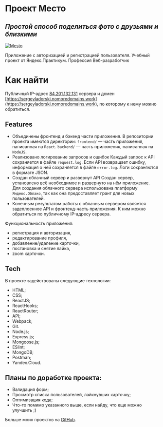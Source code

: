 # Проект Место

## _Простой способ поделиться фото с друзьями и близкими_

[![Mesto](https://github.com/sergeyladorski/react-mesto-auth/blob/main/public/logo512.png)](https://sergeyladorski.github.io/react-mesto-auth/)

Приложение с авторизацией и регистрацией пользователя.
Учебный проект от Яндекс.Практикум.
Профессия Веб-разработчик

# Как найти
Публичный IP-адрес [84.201.132.131](84.201.132.131) сервера и домен [https://sergeyladorski.nomoredomains.work](https://sergeyladorski.nomoredomains.work), по которому к нему можно обратиться.  


## Features
* Объединены фронтенд и бэкенд части приложения.
В репозитории проекта имеются директории:
`frontend/` — часть приложения, написанная на `React`.
`backend/` — часть приложения, написанная на `NodeJS`.
* Реализовано логирование запросов и ошибок
Каждый запрос к API сохраняется в файле `request.log`. Если API возвращает ошибку, информация о ней сохраняется в файле `error.log`. Логи сохраняются в формате JSON.
* Создан облачный сервер и развернут API
Создан сервер, установлено всё необходимое и развернуто на нём приложение.
Для создания облачного сервера использована платформу `Яндекс.Облако`, так как она предоставляет грант для новых пользователей.
* Конечным результатом работы с облачным сервером является задеплоенное API и фронтенд-часть приложения. К ним можно обратиться по публичному IP-адресу сервера.

Функциональность приложения:
- регистрация и авторизация,
- редактирование профиля,
- добавление/удаление карточки,
- постановка и снятие лайка,
- zoom карточки.

## Tech

В проекте задействованы следующие технологии:

- HTML;
- CSS;
- ReactJS;
- ReactHooks;
- ReactRouter;
- API;
- Webpack;
- Git.
- Node.js;
- Express.js;
- Mongoose.js;
- ESlint;
- MongoDB;
- Postman;
- Yandex.Cloud.

## Планы по доработке проекта:

- Валидация форм;
- Просмотр списка пользователей, лайкнувших карточку;
- Оптимизация кода;
- Что-то помимо указанного выше, если найду, что еще можно улучшить ;)

Больше моих проектов на [GitHub](https://github.com/sergeyladorski).
